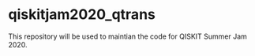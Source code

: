 # qiskitjam2020_qtrans
This repository will be used to maintian the code for QISKIT Summer Jam 2020.
